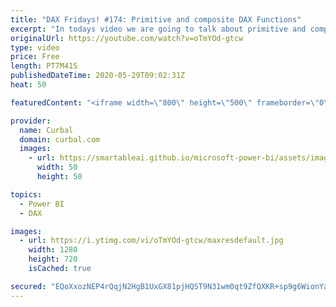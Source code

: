 ```yaml
---
title: "DAX Fridays! #174: Primitive and composite DAX Functions"
excerpt: "In todays video we are going to talk about primitive and composite DAX Functions.  The info on the syntax sugar functions I found it here: http://mdxdax.blogspot.com/2011/01/dax-time-intelligence-functions.html?m=0  Here you can download all the pbix files: https://curbal.com/donwload-center\r \r SUBSCRIBE"
originalUrl: https://youtube.com/watch?v=oTmYOd-gtcw
type: video
price: Free
length: PT7M41S
publishedDateTime: 2020-05-29T09:02:31Z
heat: 50

featuredContent: "<iframe width=\"800\" height=\"500\" frameborder=\"0\" src=\"https://www.youtube.com/embed/oTmYOd-gtcw\" allow=\"accelerometer; autoplay; encrypted-media; gyroscope; picture-in-picture\" allowfullscreen></iframe>"

provider:
  name: Curbal
  domain: curbal.com
  images:
    - url: https://smartableai.github.io/microsoft-power-bi/assets/images/organizations/curbal.com-50x50.jpg
      width: 50
      height: 50

topics:
  - Power BI
  - DAX

images:
  - url: https://i.ytimg.com/vi/oTmYOd-gtcw/maxresdefault.jpg
    width: 1280
    height: 720
    isCached: true

secured: "EQoXxozNEP4rQqjN2HgB1UxGX81pjHQST9N31wm0qt9ZfQXKR+sp9g6WionYaBqdPlt0RSdDnxzJMrahm39s7RHiqsB4h7NtlLKPSyJ9nHc7D3IfmOoMrNLpV6lcQs2O9xlqIhjdv/SirSq3GEhb/SP19sMPeExJTvEeraAKPQ4s0Qh3AS/nBc2wlvdubbh+unjPo4F3Rt/54IPlx7zWt1zk6yQPW32QHb0ldT1A0e+v61xsMKCpymx8bMA7pNWlgJ9s+e8FD2X72bjPECwUBrKUpndoO9V4XoND6gPUYoJZwGV6bOhU+OSngVohIoR6b0Is4yXUI50Fbm57F+rCTzkvA6fKR58f9u8ug/Q8z2DCKbnj+7a6oNdmC8S6swWx+p5iLgCSnt+v1AVKeo7N3a9cekbZf/0esax5AezPEO4=;WHHzSwLO/S2gfZmndGDy8g=="
---
```


